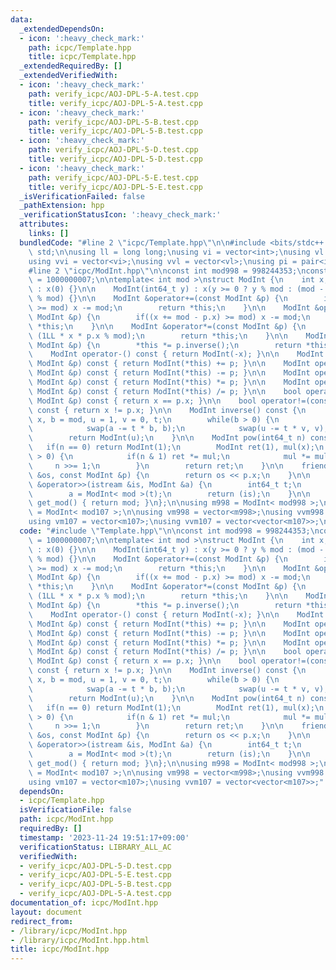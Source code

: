 ```yaml
---
data:
  _extendedDependsOn:
  - icon: ':heavy_check_mark:'
    path: icpc/Template.hpp
    title: icpc/Template.hpp
  _extendedRequiredBy: []
  _extendedVerifiedWith:
  - icon: ':heavy_check_mark:'
    path: verify_icpc/AOJ-DPL-5-A.test.cpp
    title: verify_icpc/AOJ-DPL-5-A.test.cpp
  - icon: ':heavy_check_mark:'
    path: verify_icpc/AOJ-DPL-5-B.test.cpp
    title: verify_icpc/AOJ-DPL-5-B.test.cpp
  - icon: ':heavy_check_mark:'
    path: verify_icpc/AOJ-DPL-5-D.test.cpp
    title: verify_icpc/AOJ-DPL-5-D.test.cpp
  - icon: ':heavy_check_mark:'
    path: verify_icpc/AOJ-DPL-5-E.test.cpp
    title: verify_icpc/AOJ-DPL-5-E.test.cpp
  _isVerificationFailed: false
  _pathExtension: hpp
  _verificationStatusIcon: ':heavy_check_mark:'
  attributes:
    links: []
  bundledCode: "#line 2 \"icpc/Template.hpp\"\n\n#include <bits/stdc++.h>\nusing namespace\
    \ std;\n\nusing ll = long long;\nusing vi = vector<int>;\nusing vl = vector<ll>;\n\
    using vvi = vector<vi>;\nusing vvl = vector<vl>;\nusing pi = pair<int, int>;\n\
    #line 2 \"icpc/ModInt.hpp\"\n\nconst int mod998 = 998244353;\nconst int mod107\
    \ = 1000000007;\n\ntemplate< int mod >\nstruct ModInt {\n    int x;\n\n    ModInt()\
    \ : x(0) {}\n\n    ModInt(int64_t y) : x(y >= 0 ? y % mod : (mod - (-y) % mod)\
    \ % mod) {}\n\n    ModInt &operator+=(const ModInt &p) {\n        if((x += p.x)\
    \ >= mod) x -= mod;\n        return *this;\n    }\n\n    ModInt &operator-=(const\
    \ ModInt &p) {\n        if((x += mod - p.x) >= mod) x -= mod;\n        return\
    \ *this;\n    }\n\n    ModInt &operator*=(const ModInt &p) {\n        x = (int)\
    \ (1LL * x * p.x % mod);\n        return *this;\n    }\n\n    ModInt &operator/=(const\
    \ ModInt &p) {\n        *this *= p.inverse();\n        return *this;\n    }\n\n\
    \    ModInt operator-() const { return ModInt(-x); }\n\n    ModInt operator+(const\
    \ ModInt &p) const { return ModInt(*this) += p; }\n\n    ModInt operator-(const\
    \ ModInt &p) const { return ModInt(*this) -= p; }\n\n    ModInt operator*(const\
    \ ModInt &p) const { return ModInt(*this) *= p; }\n\n    ModInt operator/(const\
    \ ModInt &p) const { return ModInt(*this) /= p; }\n\n    bool operator==(const\
    \ ModInt &p) const { return x == p.x; }\n\n    bool operator!=(const ModInt &p)\
    \ const { return x != p.x; }\n\n    ModInt inverse() const {\n        int a =\
    \ x, b = mod, u = 1, v = 0, t;\n        while(b > 0) {\n            t = a / b;\n\
    \            swap(a -= t * b, b);\n            swap(u -= t * v, v);\n        }\n\
    \        return ModInt(u);\n    }\n\n    ModInt pow(int64_t n) const {\n     \
    \   if(n == 0) return ModInt(1);\n        ModInt ret(1), mul(x);\n        while(n\
    \ > 0) {\n            if(n & 1) ret *= mul;\n            mul *= mul;\n       \
    \     n >>= 1;\n        }\n        return ret;\n    }\n\n    friend ostream &operator<<(ostream\
    \ &os, const ModInt &p) {\n        return os << p.x;\n    }\n\n    friend istream\
    \ &operator>>(istream &is, ModInt &a) {\n        int64_t t;\n        is >> t;\n\
    \        a = ModInt< mod >(t);\n        return (is);\n    }\n\n    static int\
    \ get_mod() { return mod; }\n};\n\nusing m998 = ModInt< mod998 >;\nusing m107\
    \ = ModInt< mod107 >;\n\nusing vm998 = vector<m998>;\nusing vvm998 = vector<vector<m998>>;\n\
    using vm107 = vector<m107>;\nusing vvm107 = vector<vector<m107>>;\n"
  code: "#include \"Template.hpp\"\n\nconst int mod998 = 998244353;\nconst int mod107\
    \ = 1000000007;\n\ntemplate< int mod >\nstruct ModInt {\n    int x;\n\n    ModInt()\
    \ : x(0) {}\n\n    ModInt(int64_t y) : x(y >= 0 ? y % mod : (mod - (-y) % mod)\
    \ % mod) {}\n\n    ModInt &operator+=(const ModInt &p) {\n        if((x += p.x)\
    \ >= mod) x -= mod;\n        return *this;\n    }\n\n    ModInt &operator-=(const\
    \ ModInt &p) {\n        if((x += mod - p.x) >= mod) x -= mod;\n        return\
    \ *this;\n    }\n\n    ModInt &operator*=(const ModInt &p) {\n        x = (int)\
    \ (1LL * x * p.x % mod);\n        return *this;\n    }\n\n    ModInt &operator/=(const\
    \ ModInt &p) {\n        *this *= p.inverse();\n        return *this;\n    }\n\n\
    \    ModInt operator-() const { return ModInt(-x); }\n\n    ModInt operator+(const\
    \ ModInt &p) const { return ModInt(*this) += p; }\n\n    ModInt operator-(const\
    \ ModInt &p) const { return ModInt(*this) -= p; }\n\n    ModInt operator*(const\
    \ ModInt &p) const { return ModInt(*this) *= p; }\n\n    ModInt operator/(const\
    \ ModInt &p) const { return ModInt(*this) /= p; }\n\n    bool operator==(const\
    \ ModInt &p) const { return x == p.x; }\n\n    bool operator!=(const ModInt &p)\
    \ const { return x != p.x; }\n\n    ModInt inverse() const {\n        int a =\
    \ x, b = mod, u = 1, v = 0, t;\n        while(b > 0) {\n            t = a / b;\n\
    \            swap(a -= t * b, b);\n            swap(u -= t * v, v);\n        }\n\
    \        return ModInt(u);\n    }\n\n    ModInt pow(int64_t n) const {\n     \
    \   if(n == 0) return ModInt(1);\n        ModInt ret(1), mul(x);\n        while(n\
    \ > 0) {\n            if(n & 1) ret *= mul;\n            mul *= mul;\n       \
    \     n >>= 1;\n        }\n        return ret;\n    }\n\n    friend ostream &operator<<(ostream\
    \ &os, const ModInt &p) {\n        return os << p.x;\n    }\n\n    friend istream\
    \ &operator>>(istream &is, ModInt &a) {\n        int64_t t;\n        is >> t;\n\
    \        a = ModInt< mod >(t);\n        return (is);\n    }\n\n    static int\
    \ get_mod() { return mod; }\n};\n\nusing m998 = ModInt< mod998 >;\nusing m107\
    \ = ModInt< mod107 >;\n\nusing vm998 = vector<m998>;\nusing vvm998 = vector<vector<m998>>;\n\
    using vm107 = vector<m107>;\nusing vvm107 = vector<vector<m107>>;"
  dependsOn:
  - icpc/Template.hpp
  isVerificationFile: false
  path: icpc/ModInt.hpp
  requiredBy: []
  timestamp: '2023-11-24 19:51:17+09:00'
  verificationStatus: LIBRARY_ALL_AC
  verifiedWith:
  - verify_icpc/AOJ-DPL-5-D.test.cpp
  - verify_icpc/AOJ-DPL-5-E.test.cpp
  - verify_icpc/AOJ-DPL-5-B.test.cpp
  - verify_icpc/AOJ-DPL-5-A.test.cpp
documentation_of: icpc/ModInt.hpp
layout: document
redirect_from:
- /library/icpc/ModInt.hpp
- /library/icpc/ModInt.hpp.html
title: icpc/ModInt.hpp
---
```

